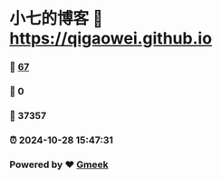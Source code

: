 # 小七的博客 :link: https://qigaowei.github.io 
### :page_facing_up: [67](https://qigaowei.github.io/tag.html) 
### :speech_balloon: 0 
### :hibiscus: 37357 
### :alarm_clock: 2024-10-28 15:47:31 
### Powered by :heart: [Gmeek](https://github.com/Meekdai/Gmeek)
